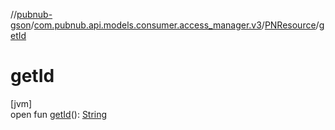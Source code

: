 //[pubnub-gson](../../../index.md)/[com.pubnub.api.models.consumer.access_manager.v3](../index.md)/[PNResource](index.md)/[getId](get-id.md)

# getId

[jvm]\
open fun [getId](get-id.md)(): [String](https://docs.oracle.com/javase/8/docs/api/java/lang/String.html)
